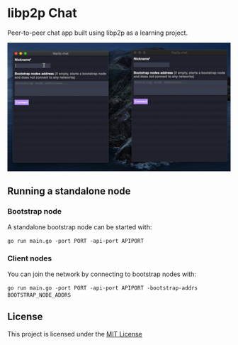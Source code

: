 # libp2p Chat

Peer-to-peer chat app built using libp2p as a learning project.

![Application usage gif](docs/readme-gif.gif)

## Running a standalone node

### Bootstrap node

A standalone bootstrap node can be started with:

```shell
go run main.go -port PORT -api-port APIPORT
```

### Client nodes

You can join the network by connecting to bootstrap nodes with:
 
```shell
go run main.go -port PORT -api-port APIPORT -bootstrap-addrs BOOTSTRAP_NODE_ADDRS
```

## License

This project is licensed under the [MIT License]

[MIT License]: https://github.com/FelipeRosa/go-libp2p-chat/blob/main/LICENSE
